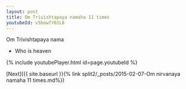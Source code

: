```yaml
---
layout: post
title: Om Trivishtapaya namaha 11 times
youtubeId: v5bowfY61L8
---
```

 
 
Om Trivishtapaya nama 
 
 -  Who is heaven 
 
  
 
  
 
 
 
 
 
 


{% include youtubePlayer.html id=page.youtubeId %}
 
[Next]({{ site.baseurl }}{% link  split2/_posts/2015-02-07-Om nirvanaya namaha 11 times.md%})
 
